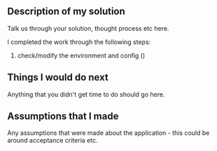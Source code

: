 ## Description of my solution

Talk us through your solution, thought process etc here.

I completed the work through the following steps:
1. check/modify the environment and config () 

## Things I would do next

Anything that you didn't get time to do should go here.

## Assumptions that I made

Any assumptions that were made about the application - this could be around acceptance criteria etc.
